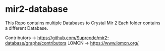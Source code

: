 # mir2-database

This Repo contains multiple Databases to Crystal Mir 2 
Each folder contains a different Database.


Contributors -> https://github.com/Suprcode/mir2-database/graphs/contributors
LOMCN -> https://www.lomcn.org/
